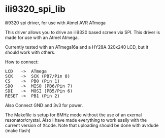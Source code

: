 ili9320_spi_lib
===============

ili9320 spi driver, for use with Atmel AVR ATmega 

This driver allows you to drive an ili9320 based screen via SPI. This driver is made for use with an Atmel Atmega.

Currently tested with an ATmega16a and a HY28A 320x240 LCD, but it should work with others.

How to connect:

<pre>
LCD   ->  ATmega
SCK   ->  SCK (PB7/Pin 8)
CS    ->  PB0 (Pin 1)
SDO   ->  MISO (PB6/Pin 7)
SDI   ->  MOSI (PB5/Pin 6)
RESET ->  PB1 (Pin 2)
</pre>

Also Connect GND and 3v3 for power.


The Makefile is setup for 8MHz mode without the use of an exernal resonator/crystal. 
Also I have made everything to work easily with the current version of Xcode. Note that uploading should be done with avrdude (make flash)
